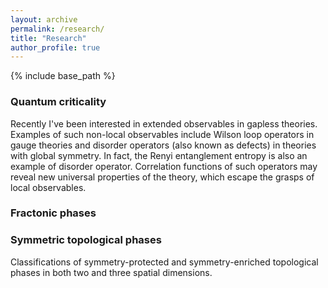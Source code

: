 ```yaml
---
layout: archive
permalink: /research/
title: "Research"
author_profile: true
---
```


{% include base_path %}

### Quantum criticality

Recently I've been interested in extended observables in gapless theories. Examples of such non-local observables include Wilson loop operators in gauge theories and disorder operators (also known as defects) in theories with global symmetry. In fact, the Renyi entanglement entropy is also an example of disorder operator. Correlation functions of such operators may reveal new universal properties of the theory, which escape the grasps of local observables. 

### Fractonic phases

### Symmetric topological phases

Classifications of symmetry-protected and symmetry-enriched topological phases in both two and three spatial dimensions.
